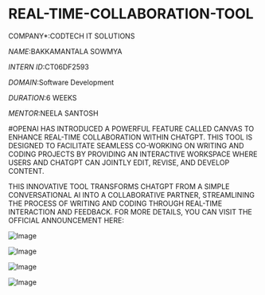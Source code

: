 # REAL-TIME-COLLABORATION-TOOL

COMPANY*:CODTECH IT SOLUTIONS

*NAME*:BAKKAMANTALA SOWMYA

*INTERN ID*:CT06DF2593

*DOMAIN*:Software Development

*DURATION*:6 WEEKS

*MENTOR*:NEELA SANTOSH

#OPENAI HAS INTRODUCED A POWERFUL FEATURE CALLED CANVAS TO ENHANCE REAL-TIME COLLABORATION WITHIN CHATGPT. THIS TOOL IS DESIGNED TO FACILITATE SEAMLESS CO-WORKING ON WRITING AND CODING PROJECTS BY PROVIDING AN INTERACTIVE WORKSPACE WHERE USERS AND CHATGPT CAN JOINTLY EDIT, REVISE, AND DEVELOP CONTENT.

THIS INNOVATIVE TOOL TRANSFORMS CHATGPT FROM A SIMPLE CONVERSATIONAL AI INTO A COLLABORATIVE PARTNER, STREAMLINING THE PROCESS OF WRITING AND CODING THROUGH REAL-TIME INTERACTION AND FEEDBACK. FOR MORE DETAILS, YOU CAN VISIT THE OFFICIAL ANNOUNCEMENT HERE:

![Image](https://github.com/user-attachments/assets/e74c8d34-372e-4903-be48-56492cda84ec)

![Image](https://github.com/user-attachments/assets/3cf9b59b-6b71-4bc4-bf4a-927cf9c6e4d3)

![Image](https://github.com/user-attachments/assets/35ecb162-4802-47a9-be6c-91c120c20c22)

![Image](https://github.com/user-attachments/assets/7779c5a8-c3dc-4e45-bab5-9538b858c76e)
